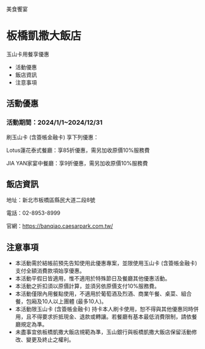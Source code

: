 美食饗宴

# 板橋凱撒大飯店  

玉山卡用餐享優惠

  * 活動優惠
  * 飯店資訊
  * 注意事項

## 活動優惠

### 活動期間：2024/1/1~2024/12/31

刷玉山卡 (含簽帳金融卡) 享下列優惠：

Lotus蓮花泰式餐廳：享85折優惠，需另加收原價10%服務費

JIA YAN家宴中餐廳：享9折優惠，需另加收原價10%服務費

  

## 飯店資訊

地址：新北市板橋區縣民大道二段8號

電話：02-8953-8999

官網：https://banqiao.caesarpark.com.tw/

## 注意事項

  * 本活動需於結帳前預先告知使用此優惠專案，並限使用玉山卡 (含簽帳金融卡) 支付全額消費款項始享優惠。
  * 本活動平假日皆適用，惟不適用於特殊節日及餐廳其他優惠活動。
  * 本活動之折扣須以原價計算，並須另依原價支付10%服務費。
  * 本活動僅限內用餐點使用，不適用於葡萄酒及烈酒、商業午餐、桌菜、組合餐，包廂及10人以上團體 (最多10人)。
  * 本活動限玉山卡 (含簽帳金融卡) 持卡本人刷卡使用，恕不得與其他優惠同時併用，且不得要求折抵現金、退款或轉讓。若餐廳有基本最低消費限制，請依餐廳規定為準。
  * 未盡事宜依板橋凱撒大飯店規範為準，玉山銀行與板橋凱撒大飯店保留活動修改、變更及終止之權利。


